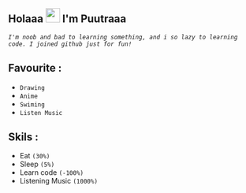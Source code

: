 ## Holaaa <img src="https://github.com/TheDudeThatCode/TheDudeThatCode/blob/master/Assets/Hi.gif" width="29px"> I'm Puutraaa
<i>`I'm noob and bad to learning something, and i so lazy to learning code. I joined github just for fun!`</i>

## Favourite :
- `Drawing`
- `Anime`
- `Swiming`
- `Listen Music`

## Skils :
- Eat `(30%)`
- Sleep `(5%)`
- Learn code `(-100%)`
- Listening Music `(1000%)`

